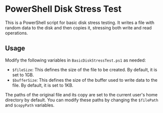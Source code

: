 # PowerShell Disk Stress Test

This is a PowerShell script for basic disk stress testing. It writes a file with random data to the disk and then copies it, stressing both write and read operations.

## Usage

Modify the following variables in `BasicDiskStressTest.ps1` as needed:

- `$fileSize`: This defines the size of the file to be created. By default, it is set to 1GB.
- `$bufferSize`: This defines the size of the buffer used to write data to the file. By default, it is set to 1KB.

The paths of the original file and its copy are set to the current user's home directory by default. You can modify these paths by changing the `$filePath` and `$copyPath` variables.
